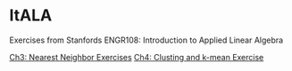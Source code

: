 # ItALA
Exercises from Stanfords ENGR108: Introduction to Applied Linear Algebra

[Ch3: Nearest Neighbor Exercises](./Ch3_Nearest_Neighbor_Exercises.html)
[Ch4: Clusting and k-mean Exercise](./Ch4_Clustering_and_k-means.html)

